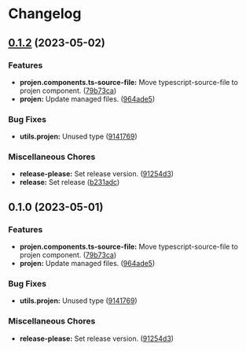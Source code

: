 # Changelog

## [0.1.2](https://github.com/ArroyoDev-LLC/components/compare/@arroyodev-llc/projen.component.typescript-source-file-v0.1.0...@arroyodev-llc/projen.component.typescript-source-file-v0.1.2) (2023-05-02)


### Features

* **projen.components.ts-source-file:** Move typescript-source-file to projen component. ([79b73ca](https://github.com/ArroyoDev-LLC/components/commit/79b73cacb6010b9a5963131c228fd4c95f45a854))
* **projen:** Update managed files. ([964ade5](https://github.com/ArroyoDev-LLC/components/commit/964ade56809db26a69c569eab4d3520cdb30c93f))


### Bug Fixes

* **utils.projen:** Unused type ([9141769](https://github.com/ArroyoDev-LLC/components/commit/91417699cfbdf16c57fcfb2caea522bc4ece785d))


### Miscellaneous Chores

* **release-please:** Set release version. ([91254d3](https://github.com/ArroyoDev-LLC/components/commit/91254d37f198bb0d7366d786fa56a3266dac77d8))
* **release:** Set release ([b231adc](https://github.com/ArroyoDev-LLC/components/commit/b231adc5f371681d5e2b52358be34fa451fd69db))

## 0.1.0 (2023-05-01)


### Features

* **projen.components.ts-source-file:** Move typescript-source-file to projen component. ([79b73ca](https://github.com/ArroyoDev-LLC/components/commit/79b73cacb6010b9a5963131c228fd4c95f45a854))
* **projen:** Update managed files. ([964ade5](https://github.com/ArroyoDev-LLC/components/commit/964ade56809db26a69c569eab4d3520cdb30c93f))


### Bug Fixes

* **utils.projen:** Unused type ([9141769](https://github.com/ArroyoDev-LLC/components/commit/91417699cfbdf16c57fcfb2caea522bc4ece785d))


### Miscellaneous Chores

* **release-please:** Set release version. ([91254d3](https://github.com/ArroyoDev-LLC/components/commit/91254d37f198bb0d7366d786fa56a3266dac77d8))
